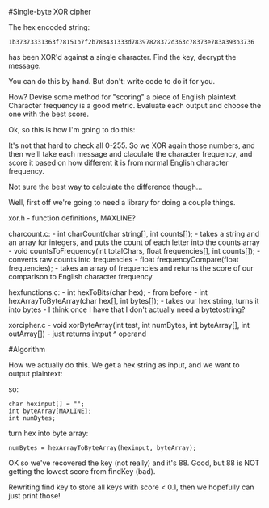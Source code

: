 #Single-byte XOR cipher

The hex encoded string:

    1b37373331363f78151b7f2b783431333d78397828372d363c78373e783a393b3736

has been XOR'd against a single character. Find the key, decrypt the message.

You can do this by hand. But don't: write code to do it for you.

How? Devise some method for "scoring" a piece of English plaintext. Character
frequency is a good metric. Evaluate each output and choose the one with the
best score.

Ok, so this is how I'm going to do this:

It's not that hard to check all 0-255. So we XOR again those numbers, and then
we'll take each message and claculate the character frequency, and score
it based on how different it is from normal English character frequency.

Not sure the best way to calculate the difference though...

Well, first off we're going to need a library for doing a couple things.

xor.h
    - function definitions, MAXLINE?

charcount.c:
    - int charCount(char string[], int counts[]);
        - takes a string and an array for integers, and puts the count of
          each letter into the counts array
    - void countsToFrequency(int totalChars, float frequencies[], int
      counts[]);
        - converts raw counts into frequencies
    - float frequencyCompare(float frequencies);
        - takes an array of frequencies and returns the score of our
          comparison to English character frequency

hexfunctions.c:
    - int hexToBits(char hex);
        - from before
    - int hexArrayToByteArray(char hex[], int bytes[]);
        - takes our hex string, turns it into bytes
        - I think once I have that I don't actually need a bytetostring?

xorcipher.c
    - void xorByteArray(int test, int numBytes, int byteArray[], int
      outArray[])
        - just returns intput ^ operand

#Algorithm

How we actually do this. We get a hex string as input, and we want to
output plaintext:

so:
    
    char hexinput[] = "";
    int byteArray[MAXLINE];
    int numBytes;

turn hex into byte array:

    numBytes = hexArrayToByteArray(hexinput, byteArray);

OK so we've recovered the key (not really) and it's 88. Good, but 88 is
NOT getting the lowest score from findKey (bad).

Rewriting find key to store all keys with score < 0.1, then we hopefully
can just print those!
